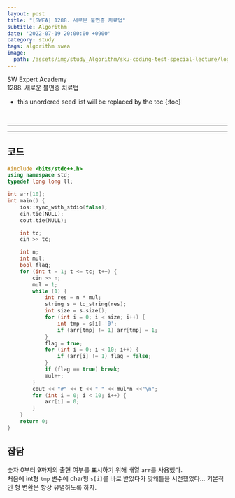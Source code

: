 ```yaml
---
layout: post
title: "[SWEA] 1288. 새로운 불면증 치료법"
subtitle: Algorithm
date: '2022-07-19 20:00:00 +0900'
category: study
tags: algorithm swea
image:
  path: /assets/img/study_Algorithm/sku-coding-test-special-lecture/logo.png
---
```


SW Expert Academy<br>
1288\. 새로운 불면증 치료법

<!--more-->

* this unordered seed list will be replaced by the toc
{:toc}

<br>
<hr/>
<hr/>

## 코드

```cpp
#include <bits/stdc++.h>
using namespace std;
typedef long long ll;

int arr[10];
int main() {
	ios::sync_with_stdio(false);
	cin.tie(NULL);
	cout.tie(NULL);

	int tc;
	cin >> tc;

	int n;
	int mul;
	bool flag;
	for (int t = 1; t <= tc; t++) {
		cin >> n;
		mul = 1;
		while (1) {
			int res = n * mul;
			string s = to_string(res);
			int size = s.size();
			for (int i = 0; i < size; i++) {
				int tmp = s[i]-'0';
				if (arr[tmp] != 1) arr[tmp] = 1;
			}
			flag = true;
			for (int i = 0; i < 10; i++) {
				if (arr[i] != 1) flag = false;
			}
			if (flag == true) break;
			mul++;
		}
		cout << "#" << t << " " << mul*n <<"\n";
		for (int i = 0; i < 10; i++) {
			arr[i] = 0;
		}
	}
	return 0;
}
```

## 잡담

숫자 0부터 9까지의 출현 여부를 표시하기 위해 배열 `arr`를 사용했다.<br>
처음에 int형 `tmp` 변수에 char형 `s[i]`를 바로 받았다가 맞왜틀을 시전했었다... 기본적인 형 변환은 항상 유념하도록 하자.